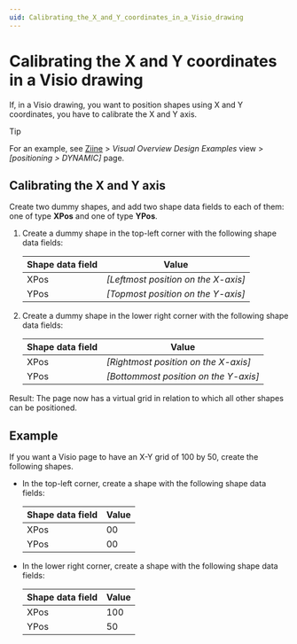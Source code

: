 ```yaml
---
uid: Calibrating_the_X_and_Y_coordinates_in_a_Visio_drawing
---
```


# Calibrating the X and Y coordinates in a Visio drawing

If, in a Visio drawing, you want to position shapes using X and Y coordinates, you have to calibrate the X and Y axis.

> [!TIP]
> For an example, see [Ziine](xref:ZiineDemoSystem) > *Visual Overview Design Examples* view > *[positioning > DYNAMIC]* page.

## Calibrating the X and Y axis

Create two dummy shapes, and add two shape data fields to each of them: one of type **XPos** and one of type **YPos**.

1. Create a dummy shape in the top-left corner with the following shape data fields:

   | Shape data field | Value                                 |
   | ---------------- | ------------------------------------- |
   | XPos             | *\[Leftmost position on the X-axis\]* |
   | YPos             | *\[Topmost position on the Y-axis\]*  |

1. Create a dummy shape in the lower right corner with the following shape data fields:

   | Shape data field | Value                                   |
   | ---------------- | --------------------------------------- |
   | XPos             | *\[Rightmost position on the X-axis\]*  |
   | YPos             | *\[Bottommost position on the Y-axis\]* |

Result: The page now has a virtual grid in relation to which all other shapes can be positioned.

## Example

If you want a Visio page to have an X-Y grid of 100 by 50, create the following shapes.

- In the top-left corner, create a shape with the following shape data fields:

  | Shape data field | Value |
  | ---------------- | ----- |
  | XPos             | 00    |
  | YPos             | 00    |

- In the lower right corner, create a shape with the following shape data fields:

  | Shape data field | Value |
  | ---------------- | ----- |
  | XPos             | 100   |
  | YPos             | 50    |
